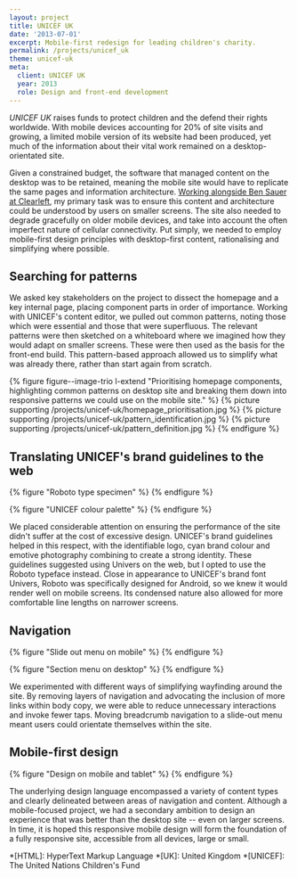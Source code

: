 ```yaml
---
layout: project
title: UNICEF UK
date: '2013-07-01'
excerpt: Mobile-first redesign for leading children's charity.
permalink: /projects/unicef_uk
theme: unicef-uk
meta:
  client: UNICEF UK
  year: 2013
  role: Design and front-end development
---
```

_UNICEF UK_ raises funds to protect children and the defend their rights worldwide. With mobile devices accounting for 20% of site visits and growing, a limited mobile version of its website had been produced, yet much of the information about their vital work remained on a desktop-orientated site.

Given a constrained budget, the software that managed content on the desktop was to be retained, meaning the mobile site would have to replicate the same pages and information architecture. [Working alongside Ben Sauer at Clearleft][1], my primary task was to ensure this content and architecture could be understood by users on smaller screens. The site also needed to degrade gracefully on older mobile devices, and take into account the often imperfect nature of cellular connectivity. Put simply, we needed to employ mobile-first design principles with desktop-first content, rationalising and simplifying where possible.

## Searching for patterns
We asked key stakeholders on the project to dissect the homepage and a key internal page, placing component parts in order of importance. Working with UNICEF's content editor, we pulled out common patterns, noting those which were essential and those that were superfluous. The relevant patterns were then sketched on a whiteboard where we imagined how they would adapt on smaller screens. These were then used as the basis for the front-end build. This pattern-based approach allowed us to simplify what was already there, rather than start again from scratch.

{% figure figure--image-trio l-extend "Prioritising homepage components, highlighting common patterns on desktop site and breaking them down into responsive patterns we could use on the mobile site." %}
{% picture supporting /projects/unicef-uk/homepage_prioritisation.jpg %}
{% picture supporting /projects/unicef-uk/pattern_identification.jpg %}
{% picture supporting /projects/unicef-uk/pattern_definition.jpg %}
{% endfigure %}

## Translating UNICEF's brand guidelines to the web
{% figure "Roboto type specimen" %}
{% endfigure %}

{% figure "UNICEF colour palette" %}
{% endfigure %}

We placed considerable attention on ensuring the performance of the site didn't suffer at the cost of excessive design. UNICEF's brand guidelines helped in this respect, with the identifiable logo, cyan brand colour and emotive photography combining to create a strong identity. These guidelines suggested using Univers on the web, but I opted to use the Roboto typeface instead. Close in appearance to UNICEF's brand font Univers, Roboto was specifically designed for Android, so we knew it would render well on mobile screens. Its condensed nature also allowed for more comfortable line lengths on narrower screens.

## Navigation
{% figure "Slide out menu on mobile" %}
{% endfigure %}

{% figure "Section menu on desktop" %}
{% endfigure %}

We experimented with different ways of simplifying wayfinding around the site. By removing layers of navigation and advocating the inclusion of more links within body copy, we were able to reduce unnecessary interactions and invoke fewer taps. Moving breadcrumb navigation to a slide-out menu meant users could orientate themselves within the site.

## Mobile-first design
{% figure "Design on mobile and tablet" %}
{% endfigure %}

The underlying design language encompassed a variety of content types and clearly delineated between areas of navigation and content. Although a mobile-focused project, we had a secondary ambition to design an experience that was better than the desktop site -- even on larger screens. In time, it is hoped this responsive mobile design will form the foundation of a fully responsive site, accessible from all devices, large or small.

[1]: http://clearleft.com/made/unicef

*[HTML]: HyperText Markup Language
*[UK]: United Kingdom
*[UNICEF]: The United Nations Children's Fund

